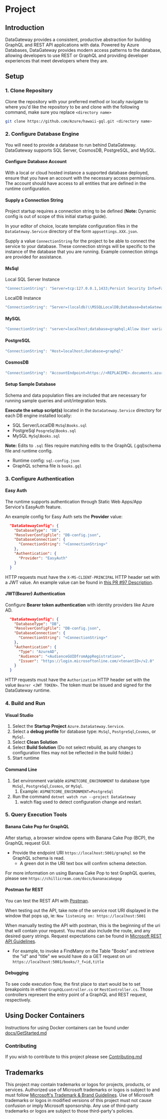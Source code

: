 # Project

## Introduction

DataGateway provides a consistent, productive abstraction for building GraphQL and REST API applications with data. Powered by Azure Databases, DataGateway provides modern access patterns to the database, allowing developers to use REST or GraphQL and providing developer experiences that meet developers where they are. 

## Setup

### 1. Clone Repository

Clone the repository with your preferred method or locally navigate to where you'd like the repository to be and clone with the following command, make sure you replace `<directory name>`

``` bash
git clone https://github.com/Azure/hawaii-gql.git <directory name>
```

### 2. Configure Database Engine

You will need to provide a database to run behind DataGateway. DataGateway supports SQL Server, CosmosDB, PostgreSQL, and MySQL.

#### Configure Database Account

With a local or cloud hosted instance a supported database deployed, ensure that you have an account with the necessary access permissions.
The account should have access to all entities that are defined in the runtime configuration.

#### Supply a Connection String

Project startup requires a connection string to be defined (**Note:** Dynamic config is out of scope of this initial startup guide).

In your editor of choice, locate template configuration files in the `DataGateway.Service` directory of the form `appsettings.XXX.json`.

Supply a value `ConnectionString` for the project to be able to connect the service to your database. These connection strings will be specific to the instance of the database that you are running. Example connection strings are provided for assistance.

#### MsSql

Local SQL Server Instance

``` c#
"ConnectionString": "Server=tcp:127.0.0.1,1433;Persist Security Info=False;User ID=USERNAME;Password=PASSWORD;MultipleActiveResultSets=False;Connection Timeout=5;"
```

LocalDB Instance

``` c#
"ConnectionString": "Server=(localdb)\\MSSQLLocalDB;Database=DataGateway;Integrated Security=true"
```

#### MySQL

``` c#
"ConnectionString": "server=localhost;database=graphql;Allow User variables=true;uid=USERNAME;pwd=PASSWORD"
```

#### PostgreSQL

``` c#
"ConnectionString": "Host=localhost;Database=graphql"
```

#### CosmosDB

``` c#
"ConnectionString": "AccountEndpoint=https://<REPLACEME>.documents.azure.com:443/;AccountKey=<REPLACEME>"
```

#### Setup Sample Database

Schema and data population files are included that are necessary for running sample queries and unit/integration tests.

**Execute the setup script(s)** located in the `DataGateway.Service` directory for each DB engine installed locally:

- SQL Server/LocalDB `MsSqlBooks.sql`
- PostgreSql `PosgreSqlBooks.sql`
- MySQL `MySqlBooks.sql`

**Note:** Edits to `.sql` files require matching edits to the GraphQL (.gql)schema file and runtime config.

- Runtime config: `sql-config.json`
- GraphQL schema file is `books.gql`

### 3. Configure Authentication

#### Easy Auth

The runtime supports authentication through Static Web Apps/App Service's EasyAuth feature.

An example config for Easy Auth sets the **Provider** value:

```json
  "DataGatewayConfig": {
    "DatabaseType": "DB",
    "ResolverConfigFile": "DB-config.json",
    "DatabaseConnection": {
      "ConnectionString": "<ConnectionString>"
    },
    "Authentication": {
      "Provider": "EasyAuth"
    }
  }
```

HTTP requests must have the `X-MS-CLIENT-PRINCIPAL` HTTP header set with a JWT value. An example value can be found in [this PR #97 Description](https://github.com/Azure/hawaii-gql/pull/97).

#### JWT(Bearer) Authentication

Configure **Bearer token authentication** with identity providers like Azure AD.

```json
  "DataGatewayConfig": {
    "DatabaseType": "DB",
    "ResolverConfigFile": "DB-config.json",
    "DatabaseConnection": {
      "ConnectionString": "<ConnectionString>"
    },
    "Authentication": {
      "Type": "AzureAD",
      "Audience": "<AudienceGUIDfromAppRegistration>",
      "Issuer": "https://login.microsoftonline.com/<tenantID>/v2.0"
    }
  }
```

HTTP requests must have the `Authorization` HTTP header set with the value `Bearer <JWT TOKEN>`. The token must be issued and signed for the DataGateway runtime.

### 4. Build and Run

#### Visual Studio

1. Select the **Startup Project** `Azure.DataGateway.Service`.
2. Select a **debug profile** for database type: `MsSql`, `PostgreSql`,`Cosmos`, or `MySql`.
3. Select **Clean Solution**
4. Select **Build Solution** (Do not select rebuild, as any changes to configuration files may not be reflected in the build folder.)
5. Start runtime

#### Command Line

1. Set environment variable `ASPNETCORE_ENVIRONMENT` to database type `MsSql`, `PostgreSql`,`Cosmos`, or `MySql`.
   1. Example: `ASPNETCORE_ENVIRONMENT=PostgreSql`
2. Run the command `dotnet watch run --project DataGateway`
   1. watch flag used to detect configuration change and restart.

### 5. Query Execution Tools

#### Banana Cake Pop for GraphQL

After startup, a browser window opens with Banana Cake Pop (BCP), the GraphQL request GUI.

- Provide the endpoint URI `https://localhost:5001/graphql`  so the GraphQL schema is read.
  - A green dot in the URI text box will confirm schema detection.

For more information on using Banana Cake Pop to test GraphQL queries, please see `https://chillicream.com/docs/bananacakepop`

#### Postman for REST

You can test the REST API with [Postman](https://www.postman.com/).

When testing out the API, take note of the service root URI displayed in the window that pops up, ie: `Now listening on: https://localhost:5001`

When manually testing the API with postman, this is the beginning of the uri that will contain your request. You must also include the route, and any desired query strings. Request expectations can be found in [Microsoft REST API Guidelines]( https://github.com/microsoft/api-guidelines/blob/vNext/Guidelines.md).

- For example, to invoke a FindMany on the Table "Books" and retrieve the "id" and "title" we would have do a GET request on uri `https://localhost:5001/books/?_f=id,title`

#### Debugging

To see code execution flow, the first place to start would be to set breakpoints in either `GraphQLcontroller.cs` or `RestController.cs`. Those controllers represent the entry point of a GraphQL and REST request, respectively.

## Using Docker Containers

Instructions for using Docker containers can be found under [docs/GetStarted.md](https://github.com/Azure/hawaii-gql/blob/main/docs/GetStarted.md)

### Contributing

If you wish to contribute to this project please see [Contributing.md](https://github.com/Azure/hawaii-gql/blob/main/CONTRIBUTING.md)

## Trademarks

This project may contain trademarks or logos for projects, products, or services. Authorized use of Microsoft
trademarks or logos is subject to and must follow
[Microsoft's Trademark & Brand Guidelines](https://www.microsoft.com/legal/intellectualproperty/trademarks/usage/general).
Use of Microsoft trademarks or logos in modified versions of this project must not cause confusion or imply Microsoft sponsorship.
Any use of third-party trademarks or logos are subject to those third-party's policies.

